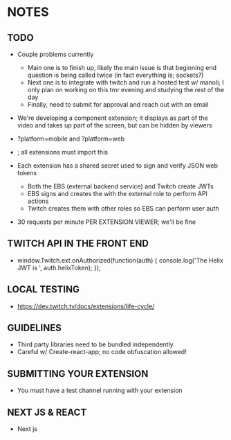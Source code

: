 # NOTES

## TODO

- Couple problems currently

  - Main one is to finish up, likely the main issue is that beginning end question is being called twice (in fact everything is; sockets?)
  - Next one is to integrate with twitch and run a hosted test w/ manoli; I only plan on working on this tmr evening and studying the rest of the day
  - Finally, need to submit for approval and reach out with an email

- We're developing a component extension; it displays as part of the video and takes up part of the screen, but can be hidden by viewers
- ?platform=mobile and ?platform=web
- <script src="https://extension-files.twitch.tv/helper/v1/twitch-ext.min.js"></script>; all extensions must import this
- Each extension has a shared secret used to sign and verify JSON web tokens
  - Both the EBS (external backend service) and Twitch create JWTs
  - EBS signs and creates the with the external role to perform API actions
  - Twitch creates them with other roles so EBS can perform user auth
- 30 requests per minute PER EXTENSION VIEWER; we'll be fine

## TWITCH API IN THE FRONT END

- window.Twitch.ext.onAuthorized(function(auth) {
  console.log('The Helix JWT is ', auth.helixToken);
  });

## LOCAL TESTING

- https://dev.twitch.tv/docs/extensions/life-cycle/

## GUIDELINES

- Third party libraries need to be bundled independently
- Careful w/ Create-react-app; no code obfuscation allowed!

## SUBMITTING YOUR EXTENSION

- You must have a test channel running with your extension

## NEXT JS & REACT

- Next js
